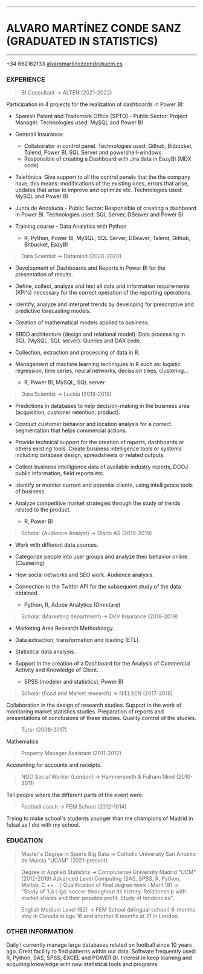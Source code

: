 ----------------------------------------------------------------------------------------------------------------------------------------------------------------------
# ALVARO MARTÍNEZ CONDE SANZ (GRADUATED IN STATISTICS)
----------------------------------------------------------------------------------------------------------------------------------------------------------------------

+34 662162133   alvaromartinezconde@ucm.es

### EXPERIENCE

> BI Consultant -> ALTEN (2021-2022)

Participation in 4 projects for the realization of dashboards in Power BI:

* Spanish Patent and Trademark Office (SPTO) - Public Sector: Project Manager. Technologies used: MySQL and Power BI
* Generali Insurance: 
  + Collaborator in control panel. Technologies used: Github, Bitbucket, Talend, Power BI, SQL Server and powershell-windows
  + Responsible of creating a Dashboard with Jira data in EazyBI (MDX code)
* Telefónica: Give support to all the control panels that the the company have, this means: modifications of the existing ones, errors that arise, updates that arise to improve and optimize etc. Technologies used: MySQL and Power BI
* Junta de Andalucía - Public Sector: Responsible of creating a dashboard in Power BI. Technologies used: SQL Server, DBeaver and Power BI.
* Training course - Data Analytics with Python

  + R, Python, Power BI, MySQL, SQL Server, DBeaver, Talend, Github, Bitbucket, EazyBI

> Data Scientist -> Datamind (2020-2020)

* Development of Dashboards and Reports in Power BI for the presentation of results.
* Define, collect, analyze and test all data and information requirements (KPI's) necessary for the correct operation of the reporting operations.
* Identify, analyze and interpret trends by developing for prescriptive and predictive forecasting models.
* Creation of mathematical models applied to business.
* BBDD architecture (design and relational model). Data processing in SQL (MySQL, SQL server). Queries and DAX code.
* Collection, extraction and processing of data in R.
* Management of machine learning techniques in R such as: logistic regression, time series, neural networks, decission trees, clustering...

  + R, Power BI, MySQL, SQL server

> Data Scientist -> Luckia (2019-2019)

* Predictions in databases to help decision-making in the business area (acquisition, customer retention, product).
* Conduct customer behavior and location analysis for a correct segmentation that helps commercial actions.
* Provide technical support for the creation of reports, dashboards or others existing tools. Create business intelligence tools or systems including database design, spreadsheets or related outputs.
* Collect business intelligence data of available industry reports, DGOJ public information, field reports etc.
* Identify or monitor current and potential clients, using intelligence tools of business.
* Analyze competitive market strategies through the study of trends related to the product.

  + R, Power BI

> Scholar (Audience Analyst) -> Diario AS (2019-2019)

* Work with different data sources.
* Categorize people into user groups and analyze their behavior online. (Clustering)
* How social networks and SEO work. Audience analysis. 
* Connection to the Twitter API for the subsequent study of the data obtained. 

  + Python, R, Adobe Analytics (Omniture)

> Scholar (Marketing department) -> DKV Insurance (2018-2019)

* Marketing Area Research Methodology.
* Data extraction, transformation and loading (ETL).
* Statistical data analysis.
* Support in the creation of a Dashboard for the Analysis of Commercial Activity and Knowledge of Client.

  + SPSS (modeler and statistics), Power BI

> Scholar (Food and Market research) -> NIELSEN (2017-2018)

Collaboration in the design of research studies. Support in the work of monitoring market statistics studies. Preparation of reports and presentations of conclusions of these studies. Quality control of the studies.

> Tutor (2008-2017)

Mathematics

> Property Manager Assistant (2011-2012)

Accounting for accounts and receipts.

> NGO Social Worker (London) -> Hammersmith & Fulham Mind (2010-2011)

Tell people where the different parts of the event were.

> Football coach -> FEM School (2012-1014)

Trying to make school's students younger than me champions of Madrid in futsal as I did with my school.
                          
### EDUCATION

> Master´s Degree in Sports Big Data -> Catholic University San Antonio de Murcia "UCAM" (2021-present)

> Degree in Applied Statistics -> Complutense University Madrid "UCM" (2012-2019)
Advanced Level Computing (SAS, SPSS, R, Python, Matlab, C ++ ...)
Qualification of final degree work : Merit (9) -> "Study of 'La Liga' soccer throughout its history. Relationship with market shares and their possible profit. Study of tendencies”.

> English Medium Level (B2) -> FEM School (bilingual school)
6-months stay in Canada at age 16 and another 6 months at 21 in London.

### OTHER INFORMATION

Daily I currently manage large databases related on football since 10 years ago. Great facility to find patterns within our data. Software frequently used: R, Python, SAS, SPSS, EXCEL and POWER BI.
Interest in keep learning and acquiring knowledge with new statistical tools and programs.
